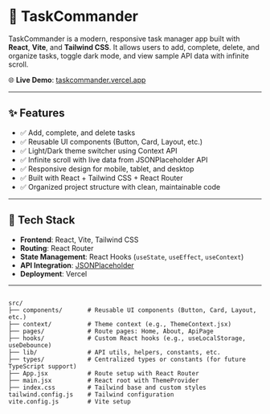 # 🚀 TaskCommander

TaskCommander is a modern, responsive task manager app built with **React**, **Vite**, and **Tailwind CSS**. It allows users to add, complete, delete, and organize tasks, toggle dark mode, and view sample API data with infinite scroll.

🌐 **Live Demo**: [taskcommander.vercel.app](https://taskcommander-kkhadqopr-ntwenhle-mtshalis-projects.vercel.app)

---

## ✨ Features

- ✅ Add, complete, and delete tasks
- ✅ Reusable UI components (Button, Card, Layout, etc.)
- ✅ Light/Dark theme switcher using Context API
- ✅ Infinite scroll with live data from JSONPlaceholder API
- ✅ Responsive design for mobile, tablet, and desktop
- ✅ Built with React + Tailwind CSS + React Router
- ✅ Organized project structure with clean, maintainable code

---

## 🧱 Tech Stack

- **Frontend**: React, Vite, Tailwind CSS
- **Routing**: React Router
- **State Management**: React Hooks (`useState`, `useEffect`, `useContext`)
- **API Integration**: [JSONPlaceholder](https://jsonplaceholder.typicode.com/)
- **Deployment**: Vercel

---

```## 📁 Project Structure

src/
├── components/       # Reusable UI components (Button, Card, Layout, etc.)
├── context/          # Theme context (e.g., ThemeContext.jsx)
├── pages/            # Route pages: Home, About, ApiPage
├── hooks/            # Custom React hooks (e.g., useLocalStorage, useDebounce)
├── lib/              # API utils, helpers, constants, etc.
├── types/            # Centralized types or constants (for future TypeScript support)
├── App.jsx           # Route setup with React Router
├── main.jsx          # React root with ThemeProvider
├── index.css         # Tailwind base and custom styles
tailwind.config.js    # Tailwind configuration
vite.config.js        # Vite setup
```
